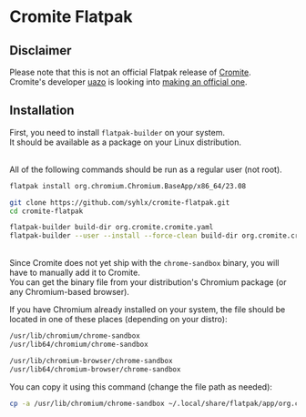 # Cromite Flatpak

## Disclaimer

Please note that this is not an official Flatpak release of [Cromite](https://github.com/uazo/cromite).\
Cromite's developer [uazo](https://github.com/uazo) is looking into [making an official one](https://github.com/uazo/cromite/issues/1053).

## Installation

First, you need to install `flatpak-builder` on your system.\
It should be available as a package on your Linux distribution.

\
All of the following commands should be run as a regular user (not root).

```bash
flatpak install org.chromium.Chromium.BaseApp/x86_64/23.08

git clone https://github.com/syhlx/cromite-flatpak.git
cd cromite-flatpak

flatpak-builder build-dir org.cromite.cromite.yaml
flatpak-builder --user --install --force-clean build-dir org.cromite.cromite.yaml
```
\
Since Cromite does not yet ship with the `chrome-sandbox` binary, you will have to manually add it to Cromite.\
You can get the binary file from your distribution's Chromium package (or any Chromium-based browser).

If you have Chromium already installed on your system, the file should be located in one of these places (depending on your distro):

```bash
/usr/lib/chromium/chrome-sandbox
/usr/lib64/chromium/chrome-sandbox

/usr/lib/chromium-browser/chrome-sandbox
/usr/lib64/chromium-browser/chrome-sandbox
```

You can copy it using this command (change the file path as needed):

```bash
cp -a /usr/lib/chromium/chrome-sandbox ~/.local/share/flatpak/app/org.cromite.cromite/x86_64/master/active/files/cromite/
```
